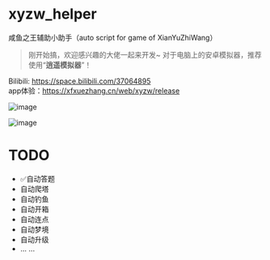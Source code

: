 # xyzw_helper
咸鱼之王辅助小助手（auto script for game of XianYuZhiWang）    
> 刚开始搞，欢迎感兴趣的大佬一起来开发~
> 对于电脑上的安卓模拟器，推荐使用“**逍遥模拟器**”！

Bilibili: https://space.bilibili.com/37064895    
app体验：https://xfxuezhang.cn/web/xyzw/release

![image](https://github.com/1061700625/xyzw_helper/assets/31002981/9e8064ef-ffe6-4960-903d-0e786715cf86)

![image](https://github.com/1061700625/xyzw_helper/assets/31002981/da69dad4-eddb-4349-b902-0edf728e11e4)

# TODO
- ✅自动答题
- 自动爬塔
- 自动钓鱼
- 自动开箱
- 自动连点
- 自动梦境
- 自动升级
- ... ...
